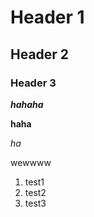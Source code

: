 # Header 1
## Header 2
### Header 3

***hahaha*** 

**haha** 

*ha*

wewwww

1. test1
1. test2
1. test3

